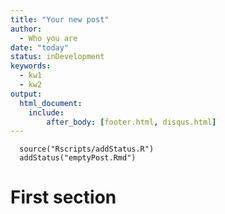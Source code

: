 ```yaml
---
title: "Your new post"
author:
  - Who you are
date: "today"
status: inDevelopment
keywords:
  - kw1
  - kw2
output:
  html_document:
    include:
        after_body: [footer.html, disqus.html]
---
```



```{r addStatus, echo=FALSE, results="asis", message=FALSE}
  source("Rscripts/addStatus.R")
  addStatus("emptyPost.Rmd")
```

# First section

